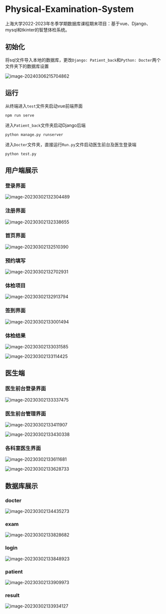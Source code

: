 # Physical-Examination-System
上海大学2022-2023年冬季学期数据库课程期末项目：基于vue、Django、mysql和tkinter的智慧体检系统。

## 初始化

将sql文件导入本地的数据库，更改`Django: Patient_back`和`Python: Docter`两个文件夹下的数据库设置

![image-20240306215704862](README.assets/image-20240306215704862.png)

## 运行

从终端进入`test`文件夹启动vue前端界面

```shell
npm run serve
```

进入`Patient_back`文件夹启动Django后端

```shell
python manage.py runserver
```

进入`Docter`文件夹，直接运行`Run.py`文件启动医生前台及医生登录端

```shell
python test.py
```

## 用户端展示

### 登录界面

![image-20230302132304489](README.assets/image-20230302132304489.png)

### 注册界面

![image-20230302132338655](README.assets/image-20230302132338655.png)

### 首页界面

![image-20230302132510390](README.assets/image-20230302132510390.png)

### 预约填写

![image-20230302132702931](README.assets/image-20230302132702931.png)

### 体检项目

![image-20230302132913794](README.assets/image-20230302132913794.png)

### 签到界面

![image-20230302133001494](README.assets/image-20230302133001494.png)

### 体检结果

![image-20230302133031585](README.assets/image-20230302133031585.png)

![image-20230302133114425](README.assets/image-20230302133114425.png)

## 医生端

### 医生前台登录界面

![image-20230302133337475](README.assets/image-20230302133337475.png)

### 医生前台管理界面

![image-20230302133411907](README.assets/image-20230302133411907.png)

![image-20230302133430338](README.assets/image-20230302133430338.png)

### 各科室医生界面

![image-20230302133611681](README.assets/image-20230302133611681.png)

![image-20230302133628733](README.assets/image-20230302133628733.png)

## 数据库展示

### docter

![image-20230302134435273](README.assets/image-20230302134435273.png)

### exam

![image-20230302133828682](README.assets/image-20230302133828682.png)

### login

![image-20230302133848923](README.assets/image-20230302133848923.png)

### patient

![image-20230302133909973](README.assets/image-20230302133909973.png)

### result

![image-20230302133934127](README.assets/image-20230302133934127.png)
